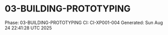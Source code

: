 # 03-BUILDING-PROTOTYPING
Phase: 03-BUILDING-PROTOTYPING
CI: CI-XP001-004
Generated: Sun Aug 24 22:41:28 UTC 2025
